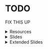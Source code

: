 <style>
    .footer {
        display: none;
    }
</style>

# TODO

FIX THIS UP

<details><summary>Resources</summary>
<br>

[template](/tut-template/resources/template)
</details>

<details><summary>Slides</summary>
<br>

[week1](/tut-template/week1)
</details>

<details><summary>Extended Slides</summary>
<br>

[week1](/tut-template/week1-extended)
</details>